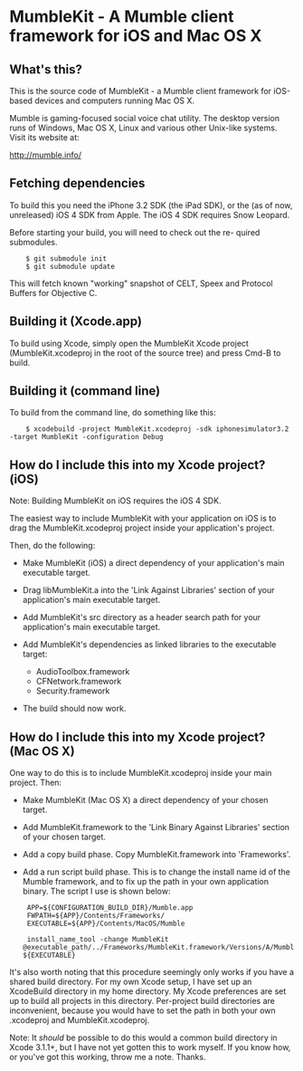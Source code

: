 MumbleKit - A Mumble client framework for iOS and Mac OS X
==========================================================

What's this?
------------

This is the source code of MumbleKit - a Mumble client framework
for iOS-based devices and computers running Mac OS X.

Mumble is gaming-focused social voice chat utility. The desktop
version runs of Windows, Mac OS X, Linux and various other Unix-like
systems. Visit its website at:

 <http://mumble.info/>

Fetching dependencies
---------------------

To build this you need the iPhone 3.2 SDK (the iPad SDK), or the (as of now, unreleased)
iOS 4 SDK from Apple. The iOS 4 SDK requires Snow Leopard.

Before starting your build, you will need to check out the re-
quired submodules.

        $ git submodule init
        $ git submodule update

This will fetch known "working" snapshot of CELT, Speex and
Protocol Buffers for Objective C.

Building it (Xcode.app)
-----------------------

To build using Xcode, simply open the MumbleKit Xcode project
(MumbleKit.xcodeproj in the root of the source tree) and press
Cmd-B to build.

Building it (command line)
--------------------------

To build from the command line, do something like this:

        $ xcodebuild -project MumbleKit.xcodeproj -sdk iphonesimulator3.2 -target MumbleKit -configuration Debug

How do I include this into my Xcode project? (iOS)
--------------------------------------------------

Note: Building MumbleKit on iOS requires the iOS 4 SDK.

The easiest way to include MumbleKit with your application on iOS
is to drag the MumbleKit.xcodeproj project inside your application's project.

Then, do the following:

 * Make MumbleKit (iOS) a direct dependency of your application's main
   executable target.

 * Drag libMumbleKit.a into the 'Link Against Libraries' section of your
   application's main executable target.

 * Add MumbleKit's src directory as a header search path for your application's
   main executable target.

 * Add MumbleKit's dependencies as linked libraries to the executable target:
     - AudioToolbox.framework
     - CFNetwork.framework
     - Security.framework

 * The build should now work.

How do I include this into my Xcode project? (Mac OS X)
-------------------------------------------------------

One way to do this is to include MumbleKit.xcodeproj inside your main project. Then:

 * Make MumbleKit (Mac OS X) a direct dependency of your chosen target.

 * Add MumbleKit.framework to the 'Link Binary Against Libraries' section of your chosen target.

 * Add a copy build phase. Copy MumbleKit.framework into 'Frameworks'.

 * Add a run script build phase. This is to change the install name id of the Mumble framework, and
   to fix up the path in your own application binary. The script I use is shown below:

        APP=${CONFIGURATION_BUILD_DIR}/Mumble.app
        FWPATH=${APP}/Contents/Frameworks/
        EXECUTABLE=${APP}/Contents/MacOS/Mumble
        
        install_name_tool -change MumbleKit @executable_path/../Frameworks/MumbleKit.framework/Versions/A/MumbleKit ${EXECUTABLE}

 It's also worth noting that this procedure seemingly only works if you have a shared build directory. For my
 own Xcode setup, I have set up an XcodeBuild directory in my home directory. My Xcode preferences are set up to
 build all projects in this directory. Per-project build directories are inconvenient, because you would have to
 set the path in both your own .xcodeproj and MumbleKit.xcodeproj.

 Note: It *should* be possible to do this would a common build directory in Xcode 3.1.1+, but I have not yet gotten this
 to work myself. If you know how, or you've got this working, throw me a note. Thanks.
